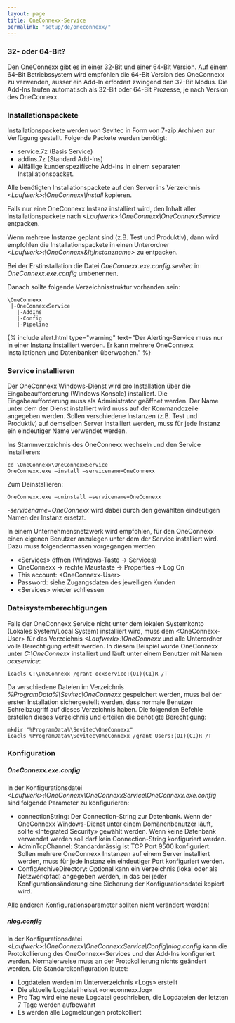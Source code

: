 ```yaml
---
layout: page
title: OneConnexx-Service
permalink: "setup/de/oneconnexx/"
---
```


### 32- oder 64-Bit?

Den OneConnexx gibt es in einer 32-Bit und einer 64-Bit Version. Auf einem 64-Bit Betriebssystem wird empfohlen die 64-Bit 
Version des OneConnexx zu verwenden, ausser ein Add-In erfordert zwingend den 32-Bit Modus. Die Add-Ins laufen automatisch als
32-Bit oder 64-Bit Prozesse, je nach Version des OneConnexx.

### Installationspackete

Installationspackete werden von Sevitec in Form von 7-zip Archiven zur Verfügung gestellt. Folgende Packete werden benötigt:

* service.7z (Basis Service)
* addins.7z (Standard Add-Ins)
* Allfällige kundenspezifische Add-Ins in einem separaten Installationspacket.

Alle benötigten Installationspackete auf den Server ins Verzeichnis *&lt;Laufwerk&gt;:\OneConnexx\Install* kopieren.

Falls nur eine OneConnexx Instanz installiert wird, den Inhalt aller Installationspackete nach *&lt;Laufwerk&gt;:\OneConnexx\OneConnexxService* entpacken.

Wenn mehrere Instanze geplant sind (z.B. Test und Produktiv), dann wird empfohlen die Installationspackete in einen Unterordner
*&lt;Laufwerk&gt;:\OneConnexx\&lt;Instanzname&gt;* zu entpacken.

Bei der Erstinstallation die Datei *OneConnexx.exe.config.sevitec* in *OneConnexx.exe.config* umbenennen.

Danach sollte folgende Verzeichnisstruktur vorhanden sein:

```
\OneConnexx
 |-OneConnexxService
   |-AddIns 
   |-Config
   |-Pipeline
```

{% include alert.html type="warning" text="Der Alerting-Service muss nur in einer Instanz installiert werden. Er kann mehrere OneConnexx Installationen und Datenbanken überwachen." %}

### Service installieren

Der OneConnexx Windows-Dienst wird pro Installation über die Eingabeaufforderung (Windows Konsole) installiert.
Die Eingabeaufforderung muss als Administrator geöffnet werden. Der Name unter dem der Dienst installiert wird
muss auf der Kommandozeile angegeben werden. Sollen verschiedene Instanzen (z.B. Test und Produktiv) auf demselben
Server installiert werden, muss für jede Instanz ein eindeutiger Name verwendet werden.

Ins Stammverzeichnis des OneConnexx wechseln und den Service installieren:

```
cd \OneConnexx\OneConnexxService
OneConnexx.exe –install –servicename=OneConnexx
```

Zum Deinstallieren:

```
OneConnexx.exe –uninstall –servicename=OneConnexx
```

_-servicename=OneConnexx_ wird dabei durch den gewählten eindeutigen Namen der Instanz ersetzt.

In einem Unternehmensnetzwerk wird empfohlen, für den OneConnexx einen eigenen Benutzer anzulegen unter dem der
Service installiert wird. Dazu muss folgendermassen vorgegangen werden:

* «Services» öffnen (Windows-Taste -> Services)
* OneConnexx -> rechte Maustaste -> Properties -> Log On
* This account: &lt;OneConnexx-User&gt;
* Password: siehe Zugangsdaten des jeweiligen Kunden
* «Services» wieder schliessen

### Dateisystemberechtigungen

Falls der OneConnexx Service nicht unter dem lokalen Systemkonto (Lokales System/Local System) installiert wird, muss dem  &lt;OneConnexx-User&gt; für das Verzeichnis *&lt;Laufwerk&gt;:\OneConnexx* und alle Unterordner volle Berechtigung erteilt werden. In diesem Beispiel wurde OneConnexx unter *C:\OneConnexx* installiert und läuft unter einem Benutzer mit Namen *ocxservice*:

```
icacls C:\OneConnexx /grant ocxservice:(OI)(CI)R /T
```

Da verschiedene Dateien im Verzeichnis *%ProgramData%\Sevitec\OneConnexx* gespeichert werden, muss bei der ersten Installation sichergestellt werden, dass normale Benutzer Schreibzugriff auf dieses Verzeichnis haben. Die folgenden Befehle erstellen dieses Verzeichnis und erteilen die benötigte Berechtigung:

```
mkdir "%ProgramData%\Sevitec\OneConnexx"
icacls %ProgramData%\Sevitec\OneConnexx /grant Users:(OI)(CI)R /T
```

### Konfiguration

##### OneConnexx.exe.config

In der Konfigurationsdatei *&lt;Laufwerk&gt;:\OneConnexx\OneConnexxService\OneConnexx.exe.config* sind folgende Parameter zu konfigurieren:

* connectionString: Der Connection-String zur Datenbank. Wenn der OneConnexx Windows-Dienst unter einem Domänenbenutzer läuft, sollte «Integrated Security» gewählt werden. Wenn keine Datenbank verwendet werden soll darf kein Connection-String konfiguriert werden.
* AdminTcpChannel: Standardmässig ist TCP Port 9500 konfiguriert. Sollen mehrere OneConnexx Instanzen auf einem Server installiert werden, muss für jede Instanz ein eindeutiger Port konfiguriert werden.
* ConfigArchiveDirectory: Optional kann ein Verzeichnis (lokal oder als Netzwerkpfad) angegeben werden, in das bei jeder Konfigurationsänderung eine Sicherung der Konfigurationsdatei kopiert wird.

Alle anderen Konfigurationsparameter sollten nicht verändert werden!

##### nlog.config

In der Konfigurationsdatei *&lt;Laufwerk&gt;:\OneConnexx\OneConnexxService\Config\nlog.config* kann die Protokollierung des OneConnexx-Services
und der Add-Ins konfiguriert werden. Normalerweise muss an der Protokollierung nichts geändert werden.
Die Standardkonfiguration lautet:

* Logdateien werden im Unterverzeichnis «Logs» erstellt
* Die aktuelle Logdatei heisst «oneconnexx.log»
* Pro Tag wird eine neue Logdatei geschrieben, die Logdateien der letzten 7 Tage werden aufbewahrt
* Es werden alle Logmeldungen protokolliert
